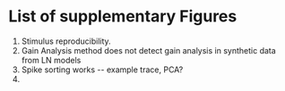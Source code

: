 # List of supplementary Figures

1. Stimulus reproducibility. 
2. Gain Analysis method does not detect gain analysis in synthetic data from LN models
3. Spike sorting works -- example trace, PCA? 
4. 